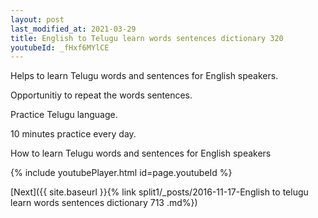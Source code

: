 ```yaml
---
layout: post
last_modified_at: 2021-03-29
title: English to Telugu learn words sentences dictionary 320 
youtubeId: _fHxf6MYlCE
---
```

 
 
Helps to learn Telugu words and sentences for English speakers.

Opportunitiy to repeat the words sentences. 

Practice Telugu language. 
 
10 minutes practice every day. 
 
How to learn Telugu words and sentences for English speakers 
 
{% include youtubePlayer.html id=page.youtubeId %}
 
 
[Next]({{ site.baseurl }}{% link  split1/_posts/2016-11-17-English to telugu learn words sentences dictionary 713 .md%})
 
